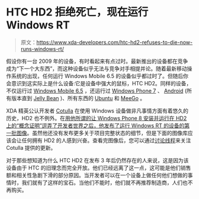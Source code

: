 # HTC HD2 拒绝死亡，现在运行 Windows RT

> 原文：<https://www.xda-developers.com/htc-hd2-refuses-to-die-now-runs-windows-rt/>

假设你有一台 2009 年的设备，有时看起来有点过时。最新推出的设备都在竞争成为“下一个大东西”，而这种设备似乎无法与竞争对手相提并论。随着最新移动操作系统的出现，任何运行 Windows Mobile 6.5 的设备似乎都过时了。但随后你会意识到这实际上是什么设备:它是设备中强大的鼠标，HTC HD2。同样的设备，不仅运行过 [Windows Mobile 6.5](http://forum.xda-developers.com/forumdisplay.php?f=980) ，还运行过 [Windows Phone 7](http://forum.xda-developers.com/forumdisplay.php?f=975) 、 [Android](http://forum.xda-developers.com/forumdisplay.php?f=743) (所有版本直到 [Jelly Bean](http://www.xda-developers.com/android/android-4-2-makes-its-way-to-the-htc-hd2/ "Android 4.2 Makes its Way to the HTC HD2") )、所有东西的 [Ubuntu](http://forum.xda-developers.com/forumdisplay.php?f=983) 和 [MeeGo](http://forum.xda-developers.com/forumdisplay.php?f=986) 。

XDA 精英公认开发者 [Cotulla](http://forum.xda-developers.com/member.php?u=600525) 在使用 Windows 设备做非凡事情方面有着悠久的历史，HD2 也不例外。在[用他所谓的让 Windows Phone 8 安装并运行在 HD2 上的“概念证明”逗弄了开发者世界之后，他](http://forum.xda-developers.com/showpost.php?p=34797933&postcount=7)[发布了运行 Windows RT 的设备的第一批图像](https://twitter.com/CotullaCode/status/284378905383686146)。虽然他还没有发布更多关于项目完整状态的细节，但是下面的图像库应该会让任何拥有 HD2 的人感到兴奋。查看完图像后，您可以通过[讨论线程](http://forum.xda-developers.com/showthread.php?t=2020193)来关注 Cotulla 提供的更新。

对于那些想知道为什么 HTC HD2 在发布 3 年后仍然存在的人来说，这是因为该设备由于 HTC 的旧理念而完全开放。他们已经远离了这一点，这可能是他们销售额和相关性急剧下滑的部分原因。当开发者可以在一个设备上做任何他们想做的事情时，我们就有了这样的宝石。当他们不能时，他们就不再推荐制造商，人们也不再购买。
